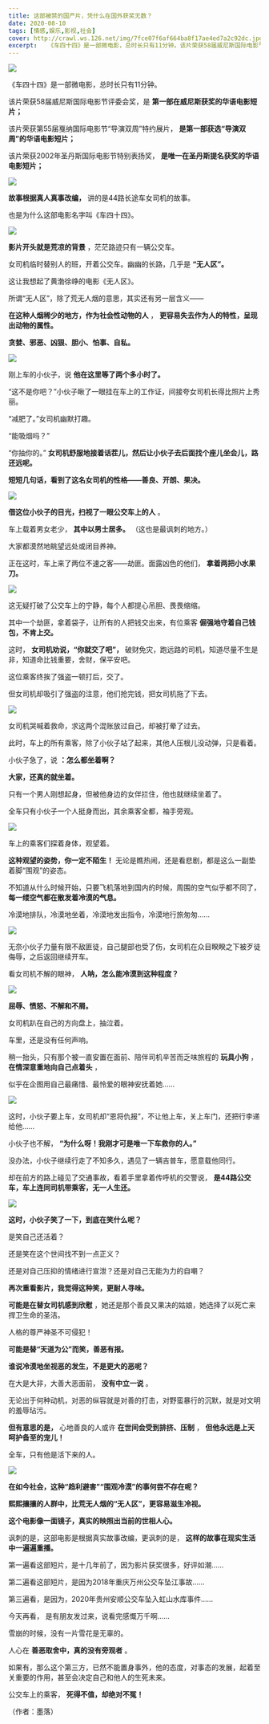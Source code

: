 ```yaml
---
title: 这部被禁的国产片，凭什么在国外获奖无数？
date: 2020-08-10
tags: [情感,娱乐,影视,社会]
cover: http://crawl.ws.126.net/img/7fce07f6af664ba8f17ae4ed7a2c92dc.jpg
excerpt:   《车四十四》是一部微电影，总时长只有11分钟。该片荣获58届威尼斯国际电影节评委会奖，是 
---
```

![](http://crawl.ws.126.net/img/7fce07f6af664ba8f17ae4ed7a2c92dc.jpg)  

《车四十四》是一部微电影，总时长只有11分钟。

该片荣获58届威尼斯国际电影节评委会奖，是 **第一部在威尼斯获奖的华语电影短片；**

该片荣获第55届戛纳国际电影节“导演双周”特约展片， **是第一部获选“导演双周”的华语电影短片；**

该片荣获2002年圣丹斯国际电影节特别表扬奖， **是唯一在圣丹斯提名获奖的华语电影短片；**

![](http://crawl.ws.126.net/img/1735574f611932450612c30dced5e1bd.jpg)  

**故事根据真人真事改编，** 讲的是44路长途车女司机的故事。

也是为什么这部电影名字叫《车四十四》。

![](http://crawl.ws.126.net/img/87d9bc47336bcad1fc99d492a64df522.jpg)  

**影片开头就是荒凉的背景** ，茫茫路迹只有一辆公交车。

女司机临时替别人的班，开着公交车。幽幽的长路，几乎是 **“无人区”。**

这让我想起了黄渤徐峥的电影《无人区》。

所谓“无人区”，除了荒无人烟的意思，其实还有另一层含义——

**在这种人烟稀少的地方，作为社会性动物的人** ， **更容易失去作为人的特性，呈现出动物的属性。**

**贪婪、邪恶、凶狠、胆小、怕事、自私。**

![](http://crawl.ws.126.net/img/e0232f2b5d1335a5103baee531e21ef6.jpg)  

刚上车的小伙子，说 **他在这里等了两个多小时了。**

“这不是你吧？”小伙子瞅了一眼挂在车上的工作证，间接夸女司机长得比照片上秀丽。

“减肥了。”女司机幽默打趣。

“能吸烟吗？”

“你抽你的。” **女司机舒服地接着话茬儿，然后让小伙子去后面找个座儿坐会儿，路还远呢。**

**短短几句话，看到了这名女司机的性格——善良、开朗、果决。**

![](http://crawl.ws.126.net/img/a4a1052f98066a669f42c7c2e5224262.jpg)  

**借这位小伙子的目光，扫视了一眼公交车上的人** 。

车上载着男女老少， **其中以男士居多。** （这也是最讽刺的地方。）

大家都漠然地眺望远处或闭目养神。

正在这时，车上来了两位不速之客——劫匪。面露凶色的他们， **拿着两把小水果刀。**

![](http://crawl.ws.126.net/img/735b5874f81017086b24d00afb0f43aa.jpg)  

这无疑打破了公交车上的宁静，每个人都提心吊胆、畏畏缩缩。

其中一个劫匪，拿着袋子，让所有的人把钱交出来，有位乘客 **倔强地守着自己钱包，不肯上交。**

这时， **女司机劝说，“你就交了吧”，** 破财免灾，跑远路的司机，知道尽量不生是非，知道命比钱重要，舍财，保平安吧。

这位乘客终挨了强盗一顿打后，交了。

但女司机却吸引了强盗的注意，他们抢完钱，把女司机拖了下去。

![](http://crawl.ws.126.net/img/c05c2b1d59fbeaa9500992990b57cb1d.jpg)  

女司机哭喊着救命，求这两个混账放过自己，却被打晕了过去。

此时，车上的所有乘客，除了小伙子站了起来，其他人压根儿没动弹，只是看着。

小伙子急了，说 **：怎么都坐着啊？**

**大家，还真的就坐着。**

只有一个男人刚想起身，但被他身边的女伴拦住，他也就继续坐着了。

全车只有小伙子一个人挺身而出，其余乘客全都，袖手旁观。

![](http://crawl.ws.126.net/img/9b5985118ab6ed5c65c6427382cc75ca.jpg)  

车上的乘客们探着身体，观望着。

**这种观望的姿势，你一定不陌生！** 无论是瞧热闹，还是看悲剧，都是这么一副垫着脚“围观”的姿态。

不知道从什么时候开始，只要飞机落地到国内的时候，周围的空气似乎都不同了， **每一缕空气都在散发着冷漠的气息。**

冷漠地排队，冷漠地坐着，冷漠地发出指令，冷漠地行旅匆匆......

![](http://crawl.ws.126.net/img/904563b1e1fd8fb7005bde749455d45d.jpg)  

无奈小伙子力量有限不敌匪徒，自己腿部也受了伤，女司机在众目睽睽之下被歹徒侮辱，之后返回继续开车。

看女司机不解的眼神， **人呐，怎么能冷漠到这种程度？**

![](http://crawl.ws.126.net/img/d939dd209dfbd7551ad038d77f2ebff4.jpg)  

**屈辱、愤怒、不解和不屑。**

女司机趴在自己的方向盘上，抽泣着。

车里，还是没有任何声响。

稍一抬头，只有那个被一直安置在面前、陪伴司机辛苦而乏味旅程的 **玩具小狗** ， **在情深意重地向自己点着头** ，

似乎在企图用自己最痛惜、最怜爱的眼神安抚着她……

![](http://crawl.ws.126.net/img/fd47c22bfcf07589ec1a2adce474f90c.jpg)  

这时，小伙子要上车，女司机却“恩将仇报”，不让他上车，关上车门，还把行李递给他……

小伙子也不解， **“为什么呀！我刚才可是唯一下车救你的人。”**

没办法，小伙子继续行走了不知多久，遇见了一辆吉普车，愿意载他同行。

却在前方的路上碰见了交通事故，看着手里拿着传呼机的交警说， **是44路公交车，车上连同司机带乘客，无一人生还。**

![](http://crawl.ws.126.net/img/1a0c18e7ff46c41d7ab1b61c5f8a535a.jpg)  

**这时，小伙子笑了一下，到底在笑什么呢？**

是笑自己还活着？

还是笑在这个世间找不到一点正义？

还是对自己压抑的情绪进行宣泄？还是对自己无能为力的自嘲？

**再次重看影片，我觉得这种笑，更耐人寻味。**

**可能是在替女司机感到欣慰** ，她还是那个善良又果决的姑娘，她选择了以死亡来捍卫生命的圣洁。

人格的尊严神圣不可侵犯！

**可能是替“天道为公”而笑，善恶有报。**

**谁说冷漠地坐视恶的发生，不是更大的恶呢？**

在大是大非，大善大恶面前， **没有中立一说** 。

无论出于何种动机，对恶的纵容就是对善的打击，对野蛮暴行的沉默，就是对文明的羞辱玷污。

**但有意思的是，** 心地善良的人或许 **在世间会受到排挤、压制** ， **但他永远是上天呵护备至的宠儿！**

全车，只有他是活下来的人。

![](http://crawl.ws.126.net/img/cf1e6e811e8e809f9022a8587dcacac8.jpg)  

**在如今社会，这种“趋利避害”“围观冷漠”的事何尝不存在呢？**

**熙熙攘攘的人群中，比荒无人烟的“无人区”，更容易滋生冷视。**

**这个电影像一面镜子，真实的映照出当前的世相人心。**

讽刺的是，这部电影是根据真实故事改编，更讽刺的是， **这样的故事在现实生活中一遍遍重播。**

第一遍看这部短片，是十几年前了，因为影片获奖很多，好评如潮……

第二遍看这部短片，是因为2018年重庆万州公交车坠江事故……

第三遍看，是因为，2020年贵州安顺公交车坠入虹山水库事件……

今天再看， 是有朋友发过来，说看完感慨万千啊……

雪崩的时候，没有一片雪花是无辜的。

人心在 **善恶取舍中，真的没有旁观者** 。

如果有，那么这个第三方，已然不能置身事外，他的态度，对事态的发展，起着至关重要的作用，甚至会决定自己和他人的生死未来。

公交车上的乘客， **死得不值，却绝对不冤！**

（作者：墨落）

